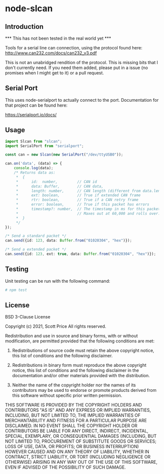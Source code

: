 # node-slcan

## Introduction

*** This has not been tested in the real world yet ***

Tools for a serial line can connection, using the protocol found here:  
http://www.can232.com/docs/can232_v3.pdf

This is not an unabridged rendition of the protocol.  This is missing bits that I don't currently
need.  If you need them added, please put in a issue (no promises when I might get to it) or a pull
request.

## Serial Port

This uses node-serialport to actually connect to the port.  Documentation for that project can be
found here:

https://serialport.io/docs/

## Usage

~~~~~ts
import Slcan from "slcan";
import SerialPort from "serialport";

const can = new Slcan(new SerialPort("/dev/ttyUSB0"));

can.on('data', (data) => {
    console.log(data);
    /* Returns data as:
     *  {
     *      id:  number,         // CAN id
     *      data: Buffer,        // CAN data,
     *      length: number,      // CAN length (different from data.length),
     *      ext: boolean,        // True if extended CAN frame
     *      rtr: boolean,        // True if a CAN retry frame
     *      error: boolean,      // True if this packet has errors
     *      timestamp?: number,  // The timestamp in ms for this packet.  
     *                           // Maxes out at 60,000 and rolls over.
     *  }
     */
});

/* Send a standard packet */
can.send({id: 123, data: Buffer.from("01020304", "hex")});

/* Send a extended packet */
can.send({id: 123, ext: true, data: Buffer.from("01020304", "hex")});

~~~~~

## Testing

Unit testing can be run with the following command:

~~~~~sh
# npm test
~~~~~

## License

BSD 3-Clause License

Copyright (c) 2021, Scott Price
All rights reserved.

Redistribution and use in source and binary forms, with or without
modification, are permitted provided that the following conditions are met:

1. Redistributions of source code must retain the above copyright notice, this
   list of conditions and the following disclaimer.

2. Redistributions in binary form must reproduce the above copyright notice,
   this list of conditions and the following disclaimer in the documentation
   and/or other materials provided with the distribution.

3. Neither the name of the copyright holder nor the names of its
   contributors may be used to endorse or promote products derived from
   this software without specific prior written permission.

THIS SOFTWARE IS PROVIDED BY THE COPYRIGHT HOLDERS AND CONTRIBUTORS "AS IS"
AND ANY EXPRESS OR IMPLIED WARRANTIES, INCLUDING, BUT NOT LIMITED TO, THE
IMPLIED WARRANTIES OF MERCHANTABILITY AND FITNESS FOR A PARTICULAR PURPOSE ARE
DISCLAIMED. IN NO EVENT SHALL THE COPYRIGHT HOLDER OR CONTRIBUTORS BE LIABLE
FOR ANY DIRECT, INDIRECT, INCIDENTAL, SPECIAL, EXEMPLARY, OR CONSEQUENTIAL
DAMAGES (INCLUDING, BUT NOT LIMITED TO, PROCUREMENT OF SUBSTITUTE GOODS OR
SERVICES; LOSS OF USE, DATA, OR PROFITS; OR BUSINESS INTERRUPTION) HOWEVER
CAUSED AND ON ANY THEORY OF LIABILITY, WHETHER IN CONTRACT, STRICT LIABILITY,
OR TORT (INCLUDING NEGLIGENCE OR OTHERWISE) ARISING IN ANY WAY OUT OF THE USE
OF THIS SOFTWARE, EVEN IF ADVISED OF THE POSSIBILITY OF SUCH DAMAGE.
